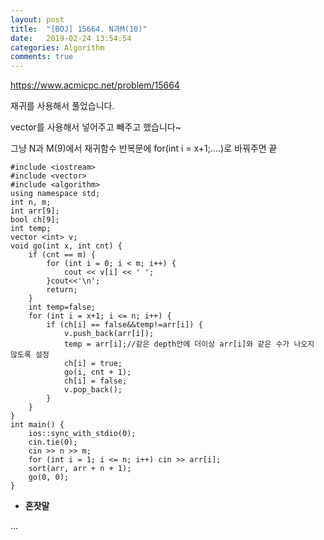 ```yaml
---
layout: post
title:  "[BOJ] 15664. N과M(10)"
date:   2019-02-24 13:54:54
categories: Algorithm
comments: true
---
```


https://www.acmicpc.net/problem/15664  



재귀를 사용해서 풀었습니다.  

vector를 사용해서 넣어주고 빼주고 했습니다~  

그냥 N과 M(9)에서 재귀함수 반복문에 for(int i = x+1;....)로 바꿔주면 끝  

~~~
#include <iostream>
#include <vector>
#include <algorithm>
using namespace std;
int n, m;
int arr[9];
bool ch[9];
int temp;
vector <int> v;
void go(int x, int cnt) {
    if (cnt == m) {
        for (int i = 0; i < m; i++) {
            cout << v[i] << ' ';
        }cout<<'\n';
        return;
    }
    int temp=false;
    for (int i = x+1; i <= n; i++) {
        if (ch[i] == false&&temp!=arr[i]) {
            v.push_back(arr[i]);
            temp = arr[i];//같은 depth안에 더이상 arr[i]와 같은 수가 나오지 않도록 설정
            ch[i] = true;
            go(i, cnt + 1);
            ch[i] = false;
            v.pop_back();
        }
    }
}
int main() {
    ios::sync_with_stdio(0);
    cin.tie(0);
    cin >> n >> m;
    for (int i = 1; i <= n; i++) cin >> arr[i];
    sort(arr, arr + n + 1);
    go(0, 0);
}
~~~

- **혼잣말**

...
